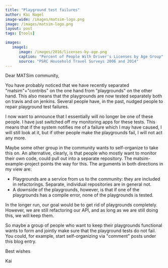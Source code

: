 ```yaml
---
title: "Playground test failures"
author: Kai Nagel
image-wide: /images/matsim-logo.png
image: /images/matsim-logo.png
layout: post
tags: [tools]

images:
   image1:
      image: /images/2016/licenses-by-age.png
      caption: "Percent of People With Driver's Licenses by Age Group"
      source: "PSRC Household Travel Surveys 2006 and 2014"
---
```


Dear MATSim community,

You have probably noticed that we have recently separated "matsim"+"contribs" on the one hand from "playgrounds" on the other hand.
This also means that the playgrounds are now tested separately both on travis and on jenkins.
Several people have, in the past, nudged people to repair playground test failures.  

I now want to announce that I essentially will no longer be one of these people.  I have just switched off my monitoring apps for these tests.  This means that if the system notifies me of a failure which I may have caused, I will still look at it, but if other people make the playgrounds fail, I will not act any more.

Maybe some other group in the community wants to self-organize to take this on.  An alternative, clearly, is that people who mostly want to monitor their own code, could pull out into a separate repository.  The matsim-example-project points the way for this.  The arguments in both directions in my view are:

- Playgrounds are a service from us to the community: they are included in refactorings.  Separate, individual repositories are in general not.
- A downside of the playgrounds, however, is that if one of the playgrounds has a compile error, none of the playgrounds is tested.

In the longer run, our goal would be to get rid of playgrounds completely.  However, we are still refactoring our API, and as long as we are still doing this, we will keep them.

So maybe a group of people who want to keep their playgrounds functional wants to form and jointly make sure that the playground tests do not fail.  You could, for example, start self-organizing via "comment" posts under this blog entry.

Best wishes

Kai
